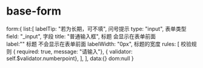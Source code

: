 # base-form
form:{
    list:[
        labelTip: "若为长期，可不填",                                            问号提示
        type: "input",                                                         表单类型
        field: "_input",                                                         字段
        title: "普通输入框",                                                       标题 会显示在表单前面         
        label:""                                                                  标题 不会显示在表单前面 
        labelWidth: "0px",                                                        标题的宽度
        rules: [                                                                 校验规则
            { required: true, message: "请输入"},
            { validator: self.$validator.numberpoint},
        ],
    ],
    data:{}
    dom:null
}
# ##############################
# ##############################
# ##############################
# ##############################
# ##############################
# ##############################
# ##############################
# ##############################
# ##############################
# ##############################
# ##############################
# ##############################


